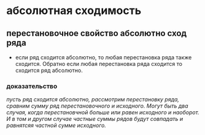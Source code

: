 # абсолютная сходимость  
## перестановочное свойство абсолютно сход ряда  
- если ряд сходится абсолютно, то любая перестановка ряда также сходится. Обратно если любая перестановка ряда сходится то сходится ряд абсолютно.
### доказательство
*пусть ряд сходится абсолютно, рассмотрим перестановку ряда, сравним сумму ряд перестановочного и исходного. Могут быть два случая, когда перестановчной больше или равен исходного и наоборот. И в том и другом случае частные суммы рядов будут совпадать и равнятсяя частной сумме исходного.*

